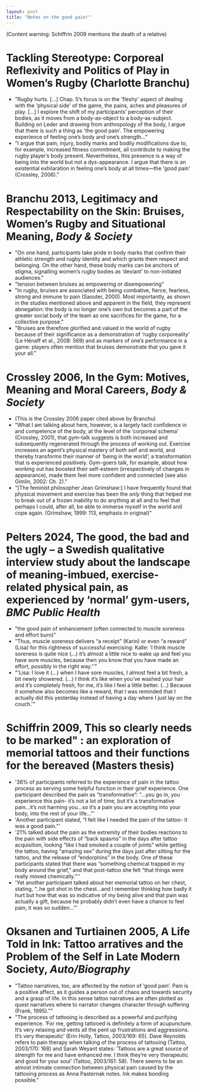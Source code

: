 ```yaml
---
layout: post
title: "Notes on the good pain!"
---
```


(Content warning: Schiffrin 2009 mentions the death of a relative)

# Tackling Stereotype: Corporeal Reflexivity and Politics of Play in Women’s Rugby (Charlotte Branchu)

- "Rugby hurts. [...] Chap. 5’s focus is on the 'fleshy' aspect of dealing with the 'physical side' of the game, the pains, aches and pleasures of play. [...] I explore the shift of my participants’ perception of their bodies, as it moves from a body-as-object to a body-as-subject. Building on Leder and drawing from anthropology of the body, I argue that there is such a thing as 'the good pain'. The empowering experience of feeling one’s
body and one’s strength..."
- "I argue that pain, injury, bodily marks and bodily modifications due to, for example, increased fitness commitment, all contribute to making the rugby player’s body present. Nevertheless, this presence is a way of being into the world but not a dys-appearance. I argue that there is an existential exhilaration in feeling one’s body at all times—the 'good pain' (Crossley, 2006)."

# Branchu 2013, Legitimacy and Respectability on the Skin: Bruises, Women’s Rugby and Situational Meaning, *Body & Society*

- "On one hand, participants take pride in body marks that confirm their athletic strength and rugby identity and which grants them respect and belonging. On the other hand, these body marks can be anchors of stigma, signalling women’s rugby bodies as ‘deviant’ to non-initiated audiences."
- "tension between bruises as empowering or disempowering"
- "In rugby, bruises are associated with being combative, fierce, fearless, strong and immune to pain (Saouter, 2000). Most importantly, as shown in the studies mentioned above and apparent in the field, they represent abnegation: the body is no longer one’s own but becomes a part of the greater social body of the team as one sacrifices for the game, for a collective purpose."
- "Bruises are therefore glorified and valued in the world of rugby because of their significance as a demonstration of ‘rugby corporeality’ (Le Hénaff et al., 2008: 569) and as markers of one’s performance in a game: players often mention that bruises demonstrate that you gave it your all."

# Crossley 2006, In the Gym: Motives, Meaning and Moral Careers, *Body & Society*

- (This is the Crossley 2006 paper cited above by Branchu)
- "What I am talking about here, however, is a largely tacit confidence in and competence of the body, at the level of the ‘corporeal schema’ (Crossley, 2001), that gym-talk suggests is both increased and subsequently regenerated through the process of working out. Exercise increases an agent’s physical mastery of both self and world, and thereby transforms their manner of ‘being in the world’; a transformation that is experienced positively. Gym-goers talk, for example, about how working out has boosted their self-esteem (irrespectively of changes in appearance), made them feel more confident and connected (see also Gimlin, 2002: Ch. 2)."
- "[The feminist philosopher Jean Grimshaw:] I have frequently found that physical movement and exercise has been the *only* thing that helped me to break out of a frozen inability to do anything at all and to feel that perhaps I could, after all, be able to immerse myself in the world and cope again. (Grimshaw, 1999: 113, emphasis in original)"

# Pelters 2024, The good, the bad and the ugly – a Swedish qualitative interview study about the landscape of meaning-imbued, exercise-related physical pain, as experienced by ‘normal’ gym-users, *BMC Public Health*

- "the good pain of enhancement (often connected to muscle soreness and effort burn)"
- "Thus, muscle soreness delivers “a receipt” (Karin) or even “a reward” (Lisa) for this rightness of successful exercising: Kalle: 'I think muscle soreness is quite nice (…) it’s almost a little nice to wake up and feel you have sore muscles, because then you know that you have made an effort, possibly in the right way.''"
- "'Lisa: I love it (…) when I have sore muscles, I almost feel a bit fresh, a bit newly showered. (…) I think it’s like when you’ve washed your hair and it’s completely fresh, for me, it’s like I feel a little better. (…) Because it somehow also becomes like a reward, that I was reminded that I actually did this yesterday instead of having a day where I just lay on the couch.'"

# Schiffrin 2009, This so clearly needs to be marked" : an exploration of memorial tattoos and their functions for the bereaved (Masters thesis)

- '36% of participants referred to the experience of pain in the tattoo process as serving some helpful function in their grief experience. One participant described the pain as “transformative”: “...you go in, you experience this pain- it’s not a lot of time, but it’s a transformative pain...it’s not harming you...so it’s a pain you are accepting into your body, into the rest of your life...”'
- 'Another participant stated, “I felt like I needed the pain of the tattoo- it was a good pain.”'
- '21% talked about the pain as the extremity of their bodies reactions to the pain with side effects of “back spasms” in the days after tattoo acquisition, looking “like I had smoked a couple of joints” while getting the tattoo, having “amazing sex” during the days just after sitting for the tattoo, and the release of “endorphins” in the body. One of these participants stated that there was “something chemical trapped in my body around the grief,” and that post-tattoo she felt “that things were really moved chemically.”''
- 'Yet another participant talked about her memorial tattoo on her chest, stating, “..he got shot in the chest...and I remember thinking how badly it hurt but how that was so indicative of my being alive and that pain was actually a gift, because he probably didn’t even have a chance to feel pain, it was so sudden...”'

# Oksanen and Turtiainen 2005, A Life Told in Ink: Tattoo arratives and the Problem of the Self in Late Modern Society, *Auto/Biography*

- "Tattoo narratives, too, are affected by the notion of ‘good pain’. Pain is a positive affect, as it guides a person out of chaos and towards security and a grasp of life. In this sense tattoo narratives are often plotted as quest narratives where to narrator changes character through suffering (Frank, 1995).""
- "The process of tattooing is described as a powerful and purifying experience. ‘For me, getting tattooed is definitely a form of acupuncture. It’s very relaxing and vents all the pent up frustrations and aggressions. It’s very therapeutic’ (Erin Holly, Tattoo, 2003/169: 65). Dave Reynolds refers to pain therapy when talking of the process of tattooing (Tattoo, 2003/170: 168) and Sarah Weyant states: ‘Tattoos are a great source of strength for me and have enhanced me. I think they’re very therapeutic and good for your soul’ (Tattoo, 2003/161: 58). There seems to be an almost intimate connection between physical pain caused by the tattooing process as Anna Pasternak notes. Ink makes bonding possible."
